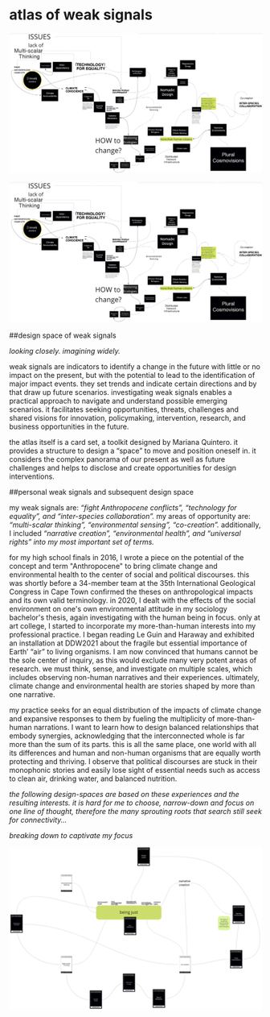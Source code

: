 
# atlas of weak signals

![](designspace01.png )

<img src="designspace01.png" />

##design space of weak signals

*looking closely. imagining widely.*

weak signals are indicators to identify a change in the future with little or no impact on the present, but with the potential to lead to the identification of major impact events. they set trends and indicate certain directions and by that draw up future scenarios. investigating weak signals enables a practical approach to navigate and understand possible emerging scenarios. it facilitates seeking opportunities, threats, challenges and shared visions for innovation, policymaking, intervention, research, and business opportunities in the future.

the atlas itself is a card set, a toolkit designed by Mariana Quintero. it provides a structure to design a “space” to move and position oneself in. it considers the complex panorama of our present as well as future challenges and helps to disclose and create opportunities for design interventions.

##personal weak signals and subsequent design space

my weak signals are: *“fight Anthropocene conflicts”, “technology for equality”, and “inter-species collaboration”.*
my areas of opportunity are: *“multi-scalar thinking”, “environmental sensing”, “co-creation”.*
additionally, I included *“narrative creation”, “environmental health”, and “universal rights” into my most important set of terms.*

for my high school finals in 2016, I wrote a piece on the potential of the concept and term "Anthropocene" to bring climate change and environmental health to the center of social and political discourses. this was shortly before a 34-member team at the 35th International Geological Congress in Cape Town confirmed the theses on anthropological impacts and its own valid terminology. in 2020, I dealt with the effects of the social environment on one's own environmental attitude in my sociology bachelor's thesis, again investigating with the human being in focus. only at art college, I started to incorporate my more-than-human interests into my professional practice. I began reading Le Guin and Haraway and exhibited an installation at DDW2021 about the fragile but essential importance of Earth’ “air” to living organisms. I am now convinced that humans cannot be the sole center of inquiry, as this would exclude many very potent areas of research. we must think, sense, and investigate on multiple scales, which includes observing non-human narratives and their experiences. ultimately, climate change and environmental health are stories shaped by more than one narrative.

my practice seeks for an equal distribution of the impacts of climate change and expansive responses to them by fueling the multiplicity of more-than-human narrations. I want to learn how to design balanced relationships that embody synergies, acknowledging that the interconnected whole is far more than the sum of its parts. this is all the same place, one world with all its differences and human and non-human organisms that are equally worth protecting and thriving. I observe that political discourses are stuck in their monophonic stories and easily lose sight of essential needs such as access to clean air, drinking water, and balanced nutrition.


*the following design-spaces are based on these experiences and the resulting interests. it is hard for me to choose, narrow-down and focus on one line of thought, therefore the many sprouting roots that search still seek for connectivity…*

*breaking down to captivate my focus*

![](designspace02.png)
